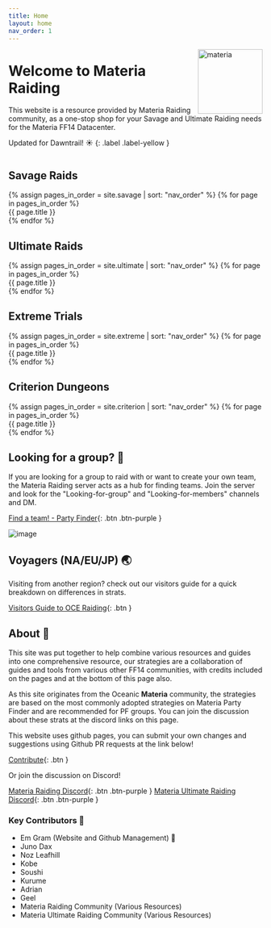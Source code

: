 ```yaml
---
title: Home
layout: home
nav_order: 1
---
```


<img src="{{ site.baseurl }}/assets/images/icons/materia.png" alt="materia" width="128" style="float: right">

# Welcome to Materia Raiding

This website is a resource provided by Materia Raiding community, as a one-stop shop for your Savage and Ultimate Raiding needs for the Materia FF14 Datacenter.

Updated for Dawntrail! ☀️
{: .label .label-yellow }

<div style="display: flex; flex-wrap: wrap;">
    <div class="navcolumn">
        <h2>Savage Raids</h2>
        {% assign pages_in_order = site.savage | sort: "nav_order" %}
        {% for page in pages_in_order %}
            <div class="navlink" onclick="location.href='{{ site.baseurl }}{{ page.permalink }}';" style="background-image: var(--gradient),url('{{ site.baseurl }}/assets/images/banners/{{ page.title }}.webp');">{{ page.title }}</div>
        {% endfor %}
    </div>
    <div class="navcolumn">
        <h2>Ultimate Raids</h2>
        {% assign pages_in_order = site.ultimate | sort: "nav_order" %}
        {% for page in pages_in_order %}
            <div class="navlink" onclick="location.href='{{ site.baseurl }}{{ page.permalink }}';" style="background-image: var(--gradient),url('{{ site.baseurl }}/assets/images/banners/{{ page.title }}.webp');">{{ page.title }}</div>
        {% endfor %}
    </div>
    <div class="navcolumn">
        <h2>Extreme Trials</h2>
        {% assign pages_in_order = site.extreme | sort: "nav_order" %}
        {% for page in pages_in_order %}
            <div class="navlink" onclick="location.href='{{ site.baseurl }}{{ page.permalink }}';" style="background-image: var(--gradient),url('{{ site.baseurl }}/assets/images/banners/{{ page.title }}.webp');">{{ page.title }}</div>
        {% endfor %}
    </div>
    <div class="navcolumn">
        <h2>Criterion Dungeons</h2>
        {% assign pages_in_order = site.criterion | sort: "nav_order" %}
        {% for page in pages_in_order %}
            <div class="navlink" onclick="location.href='{{ site.baseurl }}{{ page.permalink }}';" style="background-image: var(--gradient),url('{{ site.baseurl }}/assets/images/banners/{{ page.title }}.webp');">{{ page.title }}</div>
        {% endfor %}
    </div>
</div>

## Looking for a group? 🚩

If you are looking for a group to raid with or want to create your own team, the Materia Raiding server acts as a hub for finding teams. Join the server and look for the "Looking-for-group" and "Looking-for-members" channels and DM.

[Find a team! - Party Finder](https://discord.gg/EySn5dRj65){: .btn .btn-purple }

![image](https://github.com/user-attachments/assets/2d07e5ea-7ff7-4bfe-8286-43edddd1458f)

## Voyagers (NA/EU/JP) 🌏

Visiting from another region? check out our visitors guide for a quick breakdown on differences in strats.

[Visitors Guide to OCE Raiding](/visitorsguide){: .btn } 

## About 📜

This site was put together to help combine various resources and guides into one comprehensive resource, our strategies are a collaboration of guides and tools from various other FF14 communities, with credits included on the pages and at the bottom of this page also.

As this site originates from the Oceanic **Materia** community, the strategies are based on the most commonly adopted strategies on Materia Party Finder and are recommended for PF groups. You can join the discussion about these strats at the discord links on this page.

This website uses github pages, you can submit your own changes and suggestions using Github PR requests at the link below!

[Contribute](/about){: .btn }

Or join the discussion on Discord!

[Materia Raiding Discord](https://discord.gg/EySn5dRj65){: .btn .btn-purple }
[Materia Ultimate Raiding Discord](https://discord.gg/mur){: .btn .btn-purple }

### Key Contributors 📝
- Em Gram (Website and Github Management) 🦆
- Juno Dax
- Noz Leafhill
- Kobe
- Soushi
- Kurume
- Adrian
- Geel
- Materia Raiding Community (Various Resources)
- Materia Ultimate Raiding Community (Various Resources)

